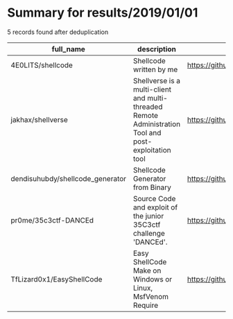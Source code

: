 
# Summary for results/2019/01/01
    
5 records found after deduplication

| full_name | description | html_url | matched_list | matched_count | pushed_at | size | stargazers_count | language | forks_count |
|----------------------------------|-------------------------------------------------------------------------------------------------------|-----------------------------------------------------|----------------|-----------------|---------------------------|--------|--------------------|------------|---------------|
| 4E0LITS/shellcode | Shellcode written by me | https://github.com/4E0LITS/shellcode | ['shellcode'] | 1 | 2019-01-01 21:51:44+00:00 | 4 | 0 | Assembly | 0 |
| jakhax/shellverse | Shellverse is a multi-client and multi-threaded Remote Administration Tool and post-exploitation tool | https://github.com/jakhax/shellverse | ['exploit'] | 1 | 2019-01-01 23:53:04+00:00 | 38 | 5 | Python | 4 |
| dendisuhubdy/shellcode_generator | Shellcode Generator from Binary | https://github.com/dendisuhubdy/shellcode_generator | ['shellcode'] | 1 | 2019-01-01 05:57:15+00:00 | 3 | 1 | C | 1 |
| pr0me/35c3ctf-DANCEd | Source Code and exploit of the junior 35C3ctf challenge 'DANCEd'. | https://github.com/pr0me/35c3ctf-DANCEd | ['exploit'] | 1 | 2019-01-01 18:07:22+00:00 | 4 | 6 | Go | 1 |
| TfLizard0x1/EasyShellCode | Easy ShellCode Make on Windows or Linux, MsfVenom Require | https://github.com/TfLizard0x1/EasyShellCode | ['shellcode'] | 1 | 2019-01-01 20:11:41+00:00 | 1 | 1 | Python | 1 |
